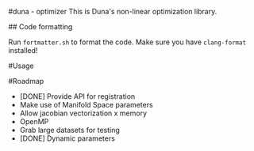 #duna - optimizer
This is Duna's non-linear optimization library.

## Code formatting

Run `fortmatter.sh` to format the code. Make sure you have `clang-format` installed!

#Usage

#Roadmap
- [DONE] Provide API for registration
- Make use of Manifold Space parameters
- Allow jacobian vectorization x memory
- OpenMP
- Grab large datasets for testing
- [DONE] Dynamic parameters
